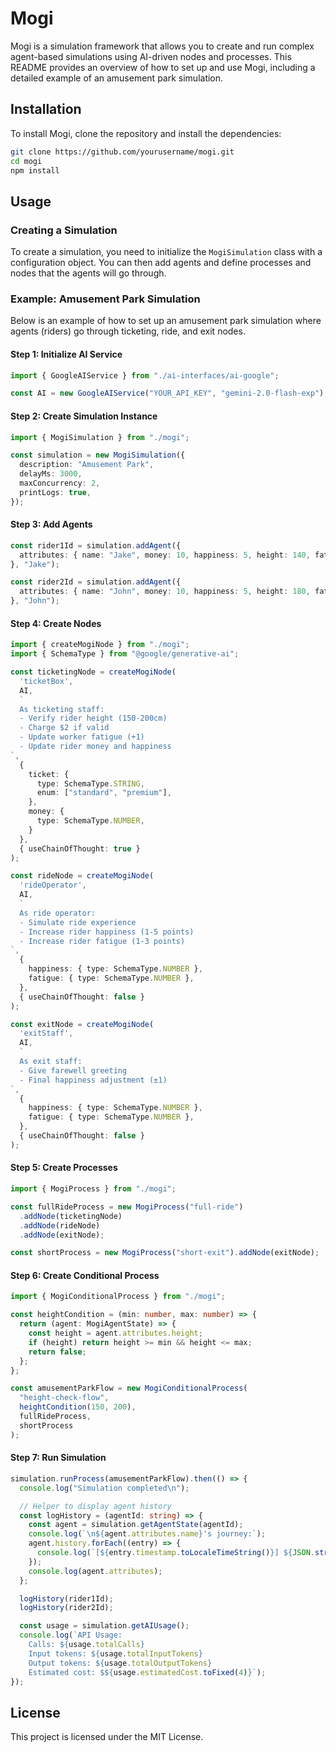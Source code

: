 # Mogi

Mogi is a simulation framework that allows you to create and run complex agent-based simulations using AI-driven nodes and processes. This README provides an overview of how to set up and use Mogi, including a detailed example of an amusement park simulation.

## Installation

To install Mogi, clone the repository and install the dependencies:

```bash
git clone https://github.com/yourusername/mogi.git
cd mogi
npm install
```

## Usage

### Creating a Simulation

To create a simulation, you need to initialize the `MogiSimulation` class with a configuration object. You can then add agents and define processes and nodes that the agents will go through.

### Example: Amusement Park Simulation

Below is an example of how to set up an amusement park simulation where agents (riders) go through ticketing, ride, and exit nodes.

#### Step 1: Initialize AI Service

```typescript
import { GoogleAIService } from "./ai-interfaces/ai-google";

const AI = new GoogleAIService("YOUR_API_KEY", "gemini-2.0-flash-exp");
```

#### Step 2: Create Simulation Instance

```typescript
import { MogiSimulation } from "./mogi";

const simulation = new MogiSimulation({
  description: "Amusement Park",
  delayMs: 3000,
  maxConcurrency: 2,
  printLogs: true,
});
```

#### Step 3: Add Agents

```typescript
const rider1Id = simulation.addAgent({
  attributes: { name: "Jake", money: 10, happiness: 5, height: 140, fatigue: 0 },
}, "Jake");

const rider2Id = simulation.addAgent({
  attributes: { name: "John", money: 10, happiness: 5, height: 180, fatigue: 0 },
}, "John");
```

#### Step 4: Create Nodes

```typescript
import { createMogiNode } from "./mogi";
import { SchemaType } from "@google/generative-ai";

const ticketingNode = createMogiNode(
  'ticketBox',
  AI,
  `
  As ticketing staff:
  - Verify rider height (150-200cm)
  - Charge $2 if valid
  - Update worker fatigue (+1)
  - Update rider money and happiness
`,
  {
    ticket: {
      type: SchemaType.STRING,
      enum: ["standard", "premium"],
    },
    money: {
      type: SchemaType.NUMBER,
    }
  },
  { useChainOfThought: true }
);

const rideNode = createMogiNode(
  'rideOperator',
  AI,
  `
  As ride operator:
  - Simulate ride experience
  - Increase rider happiness (1-5 points)
  - Increase rider fatigue (1-3 points)
`,
  {
    happiness: { type: SchemaType.NUMBER },
    fatigue: { type: SchemaType.NUMBER },
  },
  { useChainOfThought: false }
);

const exitNode = createMogiNode(
  'exitStaff',
  AI,
  `
  As exit staff:
  - Give farewell greeting
  - Final happiness adjustment (±1)
`,
  {
    happiness: { type: SchemaType.NUMBER },
    fatigue: { type: SchemaType.NUMBER },
  },
  { useChainOfThought: false }
);
```

#### Step 5: Create Processes

```typescript
import { MogiProcess } from "./mogi";

const fullRideProcess = new MogiProcess("full-ride")
  .addNode(ticketingNode)
  .addNode(rideNode)
  .addNode(exitNode);

const shortProcess = new MogiProcess("short-exit").addNode(exitNode);
```

#### Step 6: Create Conditional Process

```typescript
import { MogiConditionalProcess } from "./mogi";

const heightCondition = (min: number, max: number) => {
  return (agent: MogiAgentState) => {
    const height = agent.attributes.height;
    if (height) return height >= min && height <= max;
    return false;
  };
};

const amusementParkFlow = new MogiConditionalProcess(
  "height-check-flow",
  heightCondition(150, 200),
  fullRideProcess,
  shortProcess
);
```

#### Step 7: Run Simulation

```typescript
simulation.runProcess(amusementParkFlow).then(() => {
  console.log("Simulation completed\n");

  // Helper to display agent history
  const logHistory = (agentId: string) => {
    const agent = simulation.getAgentState(agentId);
    console.log(`\n${agent.attributes.name}'s journey:`);
    agent.history.forEach((entry) => {
      console.log(`[${entry.timestamp.toLocaleTimeString()}] ${JSON.stringify(entry.changes)}`);
    });
    console.log(agent.attributes);
  };

  logHistory(rider1Id);
  logHistory(rider2Id);

  const usage = simulation.getAIUsage();
  console.log(`API Usage:
    Calls: ${usage.totalCalls}
    Input tokens: ${usage.totalInputTokens}
    Output tokens: ${usage.totalOutputTokens}
    Estimated cost: $${usage.estimatedCost.toFixed(4)}`);
});
```

## License

This project is licensed under the MIT License.
